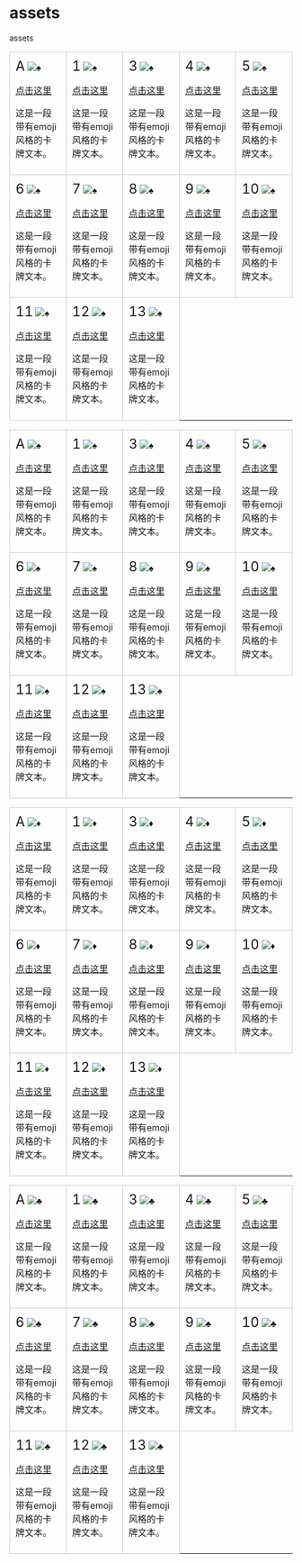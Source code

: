 # assets
assets

<!-- 在Markdown文件中插入HTML代码 -->
<!-- ♠️红桃 -->
<!-- ----------------------------------------------------------------------------------------------------------------------------------------- -->
<table cellspacing="0" cellpadding="0">
  <!-- 第1行 -->
  <tr>
    <td style="border: 1px solid #ccc; padding: 10px; margin: 10px;">
      <div style="display: inline-block; border-radius: 5px;">
        <span style="font-size: 24px;">A</span>
        <img src="https://img.shields.io/badge/%E2%99%A0-red.svg" alt="♠">
        <p><a href="https://example.com">点击这里</a> <!-- 插入超链接 --><p>
        <p>这是一段带有emoji风格的卡牌文本。</p>
      </div>
    </td>
    <td style="border: 1px solid #ccc; padding: 10px; margin: 10px;">
      <div style="display: inline-block; border-radius: 5px;">
        <span style="font-size: 24px;">1</span>
        <img src="https://img.shields.io/badge/%E2%99%A0-red.svg" alt="♠">
        <p><a href="https://example.com">点击这里</a> <!-- 插入超链接 --><p>
        <p>这是一段带有emoji风格的卡牌文本。</p>
      </div>
    </td>
    <td style="border: 1px solid #ccc; padding: 10px; margin: 10px;">
      <div style="display: inline-block; border-radius: 5px;">
        <span style="font-size: 24px;">3</span>
        <img src="https://img.shields.io/badge/%E2%99%A0-red.svg" alt="♠">
        <p><a href="https://example.com">点击这里</a> <!-- 插入超链接 --><p>
        <p>这是一段带有emoji风格的卡牌文本。</p>
      </div>
    </td>
    <td style="border: 1px solid #ccc; padding: 10px; margin: 10px;">
      <div style="display: inline-block; border-radius: 5px;">
        <span style="font-size: 24px;">4</span>
        <img src="https://img.shields.io/badge/%E2%99%A0-red.svg" alt="♠">
        <p><a href="https://example.com">点击这里</a> <!-- 插入超链接 --><p>
        <p>这是一段带有emoji风格的卡牌文本。</p>
      </div>
    </td>
    <td style="border: 1px solid #ccc; padding: 10px; margin: 10px;">
      <div style="display: inline-block; border-radius: 5px;">
        <span style="font-size: 24px;">5</span>
        <img src="https://img.shields.io/badge/%E2%99%A0-red.svg" alt="♠">
        <p><a href="https://example.com">点击这里</a> <!-- 插入超链接 --><p>
        <p>这是一段带有emoji风格的卡牌文本。</p>
      </div>
    </td>
  </tr>
  
  <!-- 在这里添加其他表格行，直到包含54张卡片 -->
  <!-- 第2行 -->
  <tr>
    <td style="border: 1px solid #ccc; padding: 10px; margin: 10px;">
      <div style="display: inline-block; border-radius: 5px;">
        <span style="font-size: 24px;">6</span>
        <img src="https://img.shields.io/badge/%E2%99%A0-red.svg" alt="♠">
        <p><a href="https://example.com">点击这里</a> <!-- 插入超链接 --><p>
        <p>这是一段带有emoji风格的卡牌文本。</p>
      </div>
    </td>
    <td style="border: 1px solid #ccc; padding: 10px; margin: 10px;">
      <div style="display: inline-block; border-radius: 5px;">
        <span style="font-size: 24px;">7</span>
        <img src="https://img.shields.io/badge/%E2%99%A0-red.svg" alt="♠">
        <p><a href="https://example.com">点击这里</a> <!-- 插入超链接 --><p>
        <p>这是一段带有emoji风格的卡牌文本。</p>
      </div>
    </td>
    <td style="border: 1px solid #ccc; padding: 10px; margin: 10px;">
      <div style="display: inline-block; border-radius: 5px;">
        <span style="font-size: 24px;">8</span>
        <img src="https://img.shields.io/badge/%E2%99%A0-red.svg" alt="♠">
        <p><a href="https://example.com">点击这里</a> <!-- 插入超链接 --><p>
        <p>这是一段带有emoji风格的卡牌文本。</p>
      </div>
    </td>
    <td style="border: 1px solid #ccc; padding: 10px; margin: 10px;">
      <div style="display: inline-block; border-radius: 5px;">
        <span style="font-size: 24px;">9</span>
        <img src="https://img.shields.io/badge/%E2%99%A0-red.svg" alt="♠">
        <p><a href="https://example.com">点击这里</a> <!-- 插入超链接 --><p>
        <p>这是一段带有emoji风格的卡牌文本。</p>
      </div>
    </td>
    <td style="border: 1px solid #ccc; padding: 10px; margin: 10px;">
      <div style="display: inline-block; border-radius: 5px;">
        <span style="font-size: 24px;">10</span>
        <img src="https://img.shields.io/badge/%E2%99%A0-red.svg" alt="♠">
        <p><a href="https://example.com">点击这里</a> <!-- 插入超链接 --><p>
        <p>这是一段带有emoji风格的卡牌文本。</p>
      </div>
    </td>    
  </tr>

 <!-- 第3行 -->
  <tr>
    <td style="border: 1px solid #ccc; padding: 10px; margin: 10px;">
      <div style="display: inline-block; border-radius: 5px;">
        <span style="font-size: 24px;">11</span>
        <img src="https://img.shields.io/badge/%E2%99%A0-red.svg" alt="♠">
        <p><a href="https://example.com">点击这里</a> <!-- 插入超链接 --><p>
        <p>这是一段带有emoji风格的卡牌文本。</p>
      </div>
    </td>
    <td style="border: 1px solid #ccc; padding: 10px; margin: 10px;">
      <div style="display: inline-block; border-radius: 5px;">
        <span style="font-size: 24px;">12</span>
        <img src="https://img.shields.io/badge/%E2%99%A0-red.svg" alt="♠">
        <p><a href="https://example.com">点击这里</a> <!-- 插入超链接 --><p>
        <p>这是一段带有emoji风格的卡牌文本。</p>
      </div>
    </td>
    <td style="border: 1px solid #ccc; padding: 10px; margin: 10px;">
      <div style="display: inline-block; border-radius: 5px;">
        <span style="font-size: 24px;">13</span>
        <img src="https://img.shields.io/badge/%E2%99%A0-red.svg" alt="♠">
        <p><a href="https://example.com">点击这里</a> <!-- 插入超链接 --><p>
        <p>这是一段带有emoji风格的卡牌文本。</p>
      </div>
    </td>    
  </tr>
</table>




<!-- ♠️黑桃 -->
<!-- ----------------------------------------------------------------------------------------------------------------------------------------- -->
<table cellspacing="0" cellpadding="0">
  <!-- 第1行 -->
  <tr>
    <td style="border: 1px solid #ccc; padding: 10px; margin: 10px;">
      <div style="display: inline-block; border-radius: 5px;">
        <span style="font-size: 24px;">A</span>
        <img src="https://img.shields.io/badge/%E2%99%A0-black.svg" alt="♠">
        <p><a href="https://example.com">点击这里</a> <!-- 插入超链接 --><p>
        <p>这是一段带有emoji风格的卡牌文本。</p>
      </div>
    </td>
    <td style="border: 1px solid #ccc; padding: 10px; margin: 10px;">
      <div style="display: inline-block; border-radius: 5px;">
        <span style="font-size: 24px;">1</span>
        <img src="https://img.shields.io/badge/%E2%99%A0-black.svg" alt="♠">
        <p><a href="https://example.com">点击这里</a> <!-- 插入超链接 --><p>
        <p>这是一段带有emoji风格的卡牌文本。</p>
      </div>
    </td>
    <td style="border: 1px solid #ccc; padding: 10px; margin: 10px;">
      <div style="display: inline-block; border-radius: 5px;">
        <span style="font-size: 24px;">3</span>
        <img src="https://img.shields.io/badge/%E2%99%A0-black.svg" alt="♠">
        <p><a href="https://example.com">点击这里</a> <!-- 插入超链接 --><p>
        <p>这是一段带有emoji风格的卡牌文本。</p>
      </div>
    </td>
    <td style="border: 1px solid #ccc; padding: 10px; margin: 10px;">
      <div style="display: inline-block; border-radius: 5px;">
        <span style="font-size: 24px;">4</span>
        <img src="https://img.shields.io/badge/%E2%99%A0-black.svg" alt="♠">
        <p><a href="https://example.com">点击这里</a> <!-- 插入超链接 --><p>
        <p>这是一段带有emoji风格的卡牌文本。</p>
      </div>
    </td>
    <td style="border: 1px solid #ccc; padding: 10px; margin: 10px;">
      <div style="display: inline-block; border-radius: 5px;">
        <span style="font-size: 24px;">5</span>
        <img src="https://img.shields.io/badge/%E2%99%A0-black.svg" alt="♠">
        <p><a href="https://example.com">点击这里</a> <!-- 插入超链接 --><p>
        <p>这是一段带有emoji风格的卡牌文本。</p>
      </div>
    </td>
  </tr>
  
  <!-- 在这里添加其他表格行，直到包含54张卡片 -->
  <!-- 第2行 -->
  <tr>
    <td style="border: 1px solid #ccc; padding: 10px; margin: 10px;">
      <div style="display: inline-block; border-radius: 5px;">
        <span style="font-size: 24px;">6</span>
        <img src="https://img.shields.io/badge/%E2%99%A0-black.svg" alt="♠">
        <p><a href="https://example.com">点击这里</a> <!-- 插入超链接 --><p>
        <p>这是一段带有emoji风格的卡牌文本。</p>
      </div>
    </td>
    <td style="border: 1px solid #ccc; padding: 10px; margin: 10px;">
      <div style="display: inline-block; border-radius: 5px;">
        <span style="font-size: 24px;">7</span>
        <img src="https://img.shields.io/badge/%E2%99%A0-black.svg" alt="♠">
        <p><a href="https://example.com">点击这里</a> <!-- 插入超链接 --><p>
        <p>这是一段带有emoji风格的卡牌文本。</p>
      </div>
    </td>
    <td style="border: 1px solid #ccc; padding: 10px; margin: 10px;">
      <div style="display: inline-block; border-radius: 5px;">
        <span style="font-size: 24px;">8</span>
        <img src="https://img.shields.io/badge/%E2%99%A0-black.svg" alt="♠">
        <p><a href="https://example.com">点击这里</a> <!-- 插入超链接 --><p>
        <p>这是一段带有emoji风格的卡牌文本。</p>
      </div>
    </td>
    <td style="border: 1px solid #ccc; padding: 10px; margin: 10px;">
      <div style="display: inline-block; border-radius: 5px;">
        <span style="font-size: 24px;">9</span>
        <img src="https://img.shields.io/badge/%E2%99%A0-black.svg" alt="♠">
        <p><a href="https://example.com">点击这里</a> <!-- 插入超链接 --><p>
        <p>这是一段带有emoji风格的卡牌文本。</p>
      </div>
    </td>
    <td style="border: 1px solid #ccc; padding: 10px; margin: 10px;">
      <div style="display: inline-block; border-radius: 5px;">
        <span style="font-size: 24px;">10</span>
        <img src="https://img.shields.io/badge/%E2%99%A0-black.svg" alt="♠">
        <p><a href="https://example.com">点击这里</a> <!-- 插入超链接 --><p>
        <p>这是一段带有emoji风格的卡牌文本。</p>
      </div>
    </td>    
  </tr>

 <!-- 第3行 -->
  <tr>
    <td style="border: 1px solid #ccc; padding: 10px; margin: 10px;">
      <div style="display: inline-block; border-radius: 5px;">
        <span style="font-size: 24px;">11</span>
        <img src="https://img.shields.io/badge/%E2%99%A0-black.svg" alt="♠">
        <p><a href="https://example.com">点击这里</a> <!-- 插入超链接 --><p>
        <p>这是一段带有emoji风格的卡牌文本。</p>
      </div>
    </td>
    <td style="border: 1px solid #ccc; padding: 10px; margin: 10px;">
      <div style="display: inline-block; border-radius: 5px;">
        <span style="font-size: 24px;">12</span>
        <img src="https://img.shields.io/badge/%E2%99%A0-black.svg" alt="♠">
        <p><a href="https://example.com">点击这里</a> <!-- 插入超链接 --><p>
        <p>这是一段带有emoji风格的卡牌文本。</p>
      </div>
    </td>
    <td style="border: 1px solid #ccc; padding: 10px; margin: 10px;">
      <div style="display: inline-block; border-radius: 5px;">
        <span style="font-size: 24px;">13</span>
        <img src="https://img.shields.io/badge/%E2%99%A0-black.svg" alt="♠">
        <p><a href="https://example.com">点击这里</a> <!-- 插入超链接 --><p>
        <p>这是一段带有emoji风格的卡牌文本。</p>
      </div>
    </td>    
  </tr>
</table>



<!--♦️红方块 -->
<!-- ----------------------------------------------------------------------------------------------------------------------------------------- -->
<table cellspacing="0" cellpadding="0">
  <!-- 第1行 -->
  <tr>
    <td style="border: 1px solid #ccc; padding: 10px; margin: 10px;">
      <div style="display: inline-block; border-radius: 5px;">
        <span style="font-size: 24px;">A</span>
        <img src="https://img.shields.io/badge/%E2%99%A6-red.svg" alt="♦">
        <p><a href="https://example.com">点击这里</a> <!-- 插入超链接 --><p>
        <p>这是一段带有emoji风格的卡牌文本。</p>
      </div>
    </td>
    <td style="border: 1px solid #ccc; padding: 10px; margin: 10px;">
      <div style="display: inline-block; border-radius: 5px;">
        <span style="font-size: 24px;">1</span>
        <img src="https://img.shields.io/badge/%E2%99%A6-red.svg" alt="♦">
        <p><a href="https://example.com">点击这里</a> <!-- 插入超链接 --><p>
        <p>这是一段带有emoji风格的卡牌文本。</p>
      </div>
    </td>
    <td style="border: 1px solid #ccc; padding: 10px; margin: 10px;">
      <div style="display: inline-block; border-radius: 5px;">
        <span style="font-size: 24px;">3</span>
        <img src="https://img.shields.io/badge/%E2%99%A6-red.svg" alt="♦">
        <p><a href="https://example.com">点击这里</a> <!-- 插入超链接 --><p>
        <p>这是一段带有emoji风格的卡牌文本。</p>
      </div>
    </td>
    <td style="border: 1px solid #ccc; padding: 10px; margin: 10px;">
      <div style="display: inline-block; border-radius: 5px;">
        <span style="font-size: 24px;">4</span>
        <img src="https://img.shields.io/badge/%E2%99%A6-red.svg" alt="♦">
        <p><a href="https://example.com">点击这里</a> <!-- 插入超链接 --><p>
        <p>这是一段带有emoji风格的卡牌文本。</p>
      </div>
    </td>
    <td style="border: 1px solid #ccc; padding: 10px; margin: 10px;">
      <div style="display: inline-block; border-radius: 5px;">
        <span style="font-size: 24px;">5</span>
        <img src="https://img.shields.io/badge/%E2%99%A6-red.svg" alt="♦">
        <p><a href="https://example.com">点击这里</a> <!-- 插入超链接 --><p>
        <p>这是一段带有emoji风格的卡牌文本。</p>
      </div>
    </td>
  </tr>
  
  <!-- 在这里添加其他表格行，直到包含54张卡片 -->
  <!-- 第2行 -->
  <tr>
    <td style="border: 1px solid #ccc; padding: 10px; margin: 10px;">
      <div style="display: inline-block; border-radius: 5px;">
        <span style="font-size: 24px;">6</span>
        <img src="https://img.shields.io/badge/%E2%99%A6-red.svg" alt="♦">
        <p><a href="https://example.com">点击这里</a> <!-- 插入超链接 --><p>
        <p>这是一段带有emoji风格的卡牌文本。</p>
      </div>
    </td>
    <td style="border: 1px solid #ccc; padding: 10px; margin: 10px;">
      <div style="display: inline-block; border-radius: 5px;">
        <span style="font-size: 24px;">7</span>
        <img src="https://img.shields.io/badge/%E2%99%A6-red.svg" alt="♦">
        <p><a href="https://example.com">点击这里</a> <!-- 插入超链接 --><p>
        <p>这是一段带有emoji风格的卡牌文本。</p>
      </div>
    </td>
    <td style="border: 1px solid #ccc; padding: 10px; margin: 10px;">
      <div style="display: inline-block; border-radius: 5px;">
        <span style="font-size: 24px;">8</span>
        <img src="https://img.shields.io/badge/%E2%99%A6-red.svg" alt="♦">
        <p><a href="https://example.com">点击这里</a> <!-- 插入超链接 --><p>
        <p>这是一段带有emoji风格的卡牌文本。</p>
      </div>
    </td>
    <td style="border: 1px solid #ccc; padding: 10px; margin: 10px;">
      <div style="display: inline-block; border-radius: 5px;">
        <span style="font-size: 24px;">9</span>
        <img src="https://img.shields.io/badge/%E2%99%A6-red.svg" alt="♦">
        <p><a href="https://example.com">点击这里</a> <!-- 插入超链接 --><p>
        <p>这是一段带有emoji风格的卡牌文本。</p>
      </div>
    </td>
    <td style="border: 1px solid #ccc; padding: 10px; margin: 10px;">
      <div style="display: inline-block; border-radius: 5px;">
        <span style="font-size: 24px;">10</span>
        <img src="https://img.shields.io/badge/%E2%99%A6-red.svg" alt="♦">
        <p><a href="https://example.com">点击这里</a> <!-- 插入超链接 --><p>
        <p>这是一段带有emoji风格的卡牌文本。</p>
      </div>
    </td>    
  </tr>

 <!-- 第3行 -->
  <tr>
    <td style="border: 1px solid #ccc; padding: 10px; margin: 10px;">
      <div style="display: inline-block; border-radius: 5px;">
        <span style="font-size: 24px;">11</span>
        <img src="https://img.shields.io/badge/%E2%99%A6-red.svg" alt="♦">
        <p><a href="https://example.com">点击这里</a> <!-- 插入超链接 --><p>
        <p>这是一段带有emoji风格的卡牌文本。</p>
      </div>
    </td>
    <td style="border: 1px solid #ccc; padding: 10px; margin: 10px;">
      <div style="display: inline-block; border-radius: 5px;">
        <span style="font-size: 24px;">12</span>
        <img src="https://img.shields.io/badge/%E2%99%A6-red.svg" alt="♦">
        <p><a href="https://example.com">点击这里</a> <!-- 插入超链接 --><p>
        <p>这是一段带有emoji风格的卡牌文本。</p>
      </div>
    </td>
    <td style="border: 1px solid #ccc; padding: 10px; margin: 10px;">
      <div style="display: inline-block; border-radius: 5px;">
        <span style="font-size: 24px;">13</span>
        <img src="https://img.shields.io/badge/%E2%99%A6-red.svg" alt="♦">
        <p><a href="https://example.com">点击这里</a> <!-- 插入超链接 --><p>
        <p>这是一段带有emoji风格的卡牌文本。</p>
      </div>
    </td>    
  </tr>
</table>


<!-- 黑梅♣️ -->
<!-- ----------------------------------------------------------------------------------------------------------------------------------------- -->
<table cellspacing="0" cellpadding="0">
  <!-- 第1行 -->
  <tr>
    <td style="border: 1px solid #ccc; padding: 10px; margin: 10px;">
      <div style="display: inline-block; border-radius: 5px;">
        <span style="font-size: 24px;">A</span>
        <img src="https://img.shields.io/badge/%E2%99%A3-black.svg" alt="♣">  
        <p><a href="https://example.com">点击这里</a> <!-- 插入超链接 --><p>
        <p>这是一段带有emoji风格的卡牌文本。</p>
      </div>
    </td>
    <td style="border: 1px solid #ccc; padding: 10px; margin: 10px;">
      <div style="display: inline-block; border-radius: 5px;">
        <span style="font-size: 24px;">1</span>
        <img src="https://img.shields.io/badge/%E2%99%A3-black.svg" alt="♣">
        <p><a href="https://example.com">点击这里</a> <!-- 插入超链接 --><p>
        <p>这是一段带有emoji风格的卡牌文本。</p>
      </div>
    </td>
    <td style="border: 1px solid #ccc; padding: 10px; margin: 10px;">
      <div style="display: inline-block; border-radius: 5px;">
        <span style="font-size: 24px;">3</span>
        <img src="https://img.shields.io/badge/%E2%99%A3-black.svg" alt="♣">
        <p><a href="https://example.com">点击这里</a> <!-- 插入超链接 --><p>
        <p>这是一段带有emoji风格的卡牌文本。</p>
      </div>
    </td>
    <td style="border: 1px solid #ccc; padding: 10px; margin: 10px;">
      <div style="display: inline-block; border-radius: 5px;">
        <span style="font-size: 24px;">4</span>
        <img src="https://img.shields.io/badge/%E2%99%A3-black.svg" alt="♣">
        <p><a href="https://example.com">点击这里</a> <!-- 插入超链接 --><p>
        <p>这是一段带有emoji风格的卡牌文本。</p>
      </div>
    </td>
    <td style="border: 1px solid #ccc; padding: 10px; margin: 10px;">
      <div style="display: inline-block; border-radius: 5px;">
        <span style="font-size: 24px;">5</span>
        <img src="https://img.shields.io/badge/%E2%99%A3-black.svg" alt="♣">
        <p><a href="https://example.com">点击这里</a> <!-- 插入超链接 --><p>
        <p>这是一段带有emoji风格的卡牌文本。</p>
      </div>
    </td>
  </tr>
  
  <!-- 在这里添加其他表格行，直到包含54张卡片 -->
  <!-- 第2行 -->
  <tr>
    <td style="border: 1px solid #ccc; padding: 10px; margin: 10px;">
      <div style="display: inline-block; border-radius: 5px;">
        <span style="font-size: 24px;">6</span>
        <img src="https://img.shields.io/badge/%E2%99%A3-black.svg" alt="♣">
        <p><a href="https://example.com">点击这里</a> <!-- 插入超链接 --><p>
        <p>这是一段带有emoji风格的卡牌文本。</p>
      </div>
    </td>
    <td style="border: 1px solid #ccc; padding: 10px; margin: 10px;">
      <div style="display: inline-block; border-radius: 5px;">
        <span style="font-size: 24px;">7</span>
        <img src="https://img.shields.io/badge/%E2%99%A3-black.svg" alt="♣">
        <p><a href="https://example.com">点击这里</a> <!-- 插入超链接 --><p>
        <p>这是一段带有emoji风格的卡牌文本。</p>
      </div>
    </td>
    <td style="border: 1px solid #ccc; padding: 10px; margin: 10px;">
      <div style="display: inline-block; border-radius: 5px;">
        <span style="font-size: 24px;">8</span>
        <img src="https://img.shields.io/badge/%E2%99%A3-black.svg" alt="♣">
        <p><a href="https://example.com">点击这里</a> <!-- 插入超链接 --><p>
        <p>这是一段带有emoji风格的卡牌文本。</p>
      </div>
    </td>
    <td style="border: 1px solid #ccc; padding: 10px; margin: 10px;">
      <div style="display: inline-block; border-radius: 5px;">
        <span style="font-size: 24px;">9</span>
        <img src="https://img.shields.io/badge/%E2%99%A3-black.svg" alt="♣">
        <p><a href="https://example.com">点击这里</a> <!-- 插入超链接 --><p>
        <p>这是一段带有emoji风格的卡牌文本。</p>
      </div>
    </td>
    <td style="border: 1px solid #ccc; padding: 10px; margin: 10px;">
      <div style="display: inline-block; border-radius: 5px;">
        <span style="font-size: 24px;">10</span>
        <img src="https://img.shields.io/badge/%E2%99%A3-black.svg" alt="♣">
        <p><a href="https://example.com">点击这里</a> <!-- 插入超链接 --><p>
        <p>这是一段带有emoji风格的卡牌文本。</p>
      </div>
    </td>    
  </tr>

 <!-- 第3行 -->
  <tr>
    <td style="border: 1px solid #ccc; padding: 10px; margin: 10px;">
      <div style="display: inline-block; border-radius: 5px;">
        <span style="font-size: 24px;">11</span>
        <img src="https://img.shields.io/badge/%E2%99%A3-black.svg" alt="♣">
        <p><a href="https://example.com">点击这里</a> <!-- 插入超链接 --><p>
        <p>这是一段带有emoji风格的卡牌文本。</p>
      </div>
    </td>
    <td style="border: 1px solid #ccc; padding: 10px; margin: 10px;">
      <div style="display: inline-block; border-radius: 5px;">
        <span style="font-size: 24px;">12</span>
        <img src="https://img.shields.io/badge/%E2%99%A3-black.svg" alt="♣">
        <p><a href="https://example.com">点击这里</a> <!-- 插入超链接 --><p>
        <p>这是一段带有emoji风格的卡牌文本。</p>
      </div>
    </td>
    <td style="border: 1px solid #ccc; padding: 10px; margin: 10px;">
      <div style="display: inline-block; border-radius: 5px;">
        <span style="font-size: 24px;">13</span>
        <img src="https://img.shields.io/badge/%E2%99%A3-black.svg" alt="♣">
        <p><a href="https://example.com">点击这里</a> <!-- 插入超链接 --><p>
        <p>这是一段带有emoji风格的卡牌文本。</p>
      </div>
    </td>    
  </tr>
</table>
